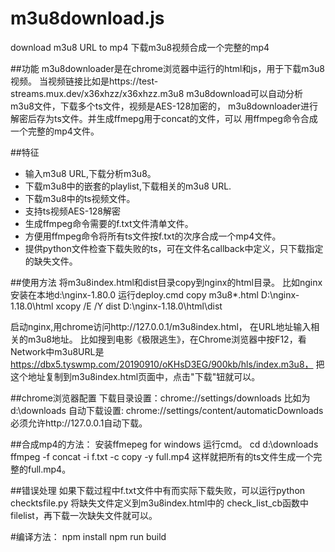 # m3u8download.js
download m3u8 URL to mp4  下载m3u8视频合成一个完整的mp4

##功能
m3u8downloader是在chrome浏览器中运行的html和js，用于下载m3u8视频。
当视频链接比如是https://test-streams.mux.dev/x36xhzz/x36xhzz.m3u8
m3u8download可以自动分析m3u8文件，下载多个ts文件，视频是AES-128加密的，
m3u8downloader进行解密后存为ts文件。并生成ffmepg用于concat的文件，可以
用ffmpeg命令合成一个完整的mp4文件。

##特征
* 输入m3u8 URL,下载分析m3u8。
* 下载m3u8中的嵌套的playlist,下载相关的m3u8 URL.
* 下载m3u8中的ts视频文件。
* 支持ts视频AES-128解密
* 生成ffmpeg命令需要的f.txt文件清单文件。
* 方便用ffmpeg命令将所有ts文件按f.txt的次序合成一个mp4文件。 
* 提供python文件检查下载失败的ts，可在文件名callback中定义，只下载指定的缺失文件。

##使用方法
将m3u8index.html和dist目录copy到nginx的html目录。 
比如nginx安装在本地d:\nginx-1.80.0
运行deploy.cmd
copy m3u8*.html D:\nginx-1.18.0\html
xcopy /E /Y dist D:\nginx-1.18.0\html\dist

启动nginx,用chrome访问http://127.0.0.1/m3u8index.html， 在URL地址输入相关的m3u8地址。
比如搜到电影《极限逃生》，在Chrome浏览器中按F12，看Network中m3u8URL是
https://dbx5.tyswmp.com/20190910/oKHsD3EG/900kb/hls/index.m3u8，
把这个地址复制到m3u8index.html页面中，点击"下载"钮就可以。

##chrome浏览器配置
下载目录设置：chrome://settings/downloads  比如为d:\downloads
自动下载设置: chrome://settings/content/automaticDownloads  必须允许http://127.0.0.1自动下载。

##合成mp4的方法：
安装ffmepeg for windows
运行cmd。 
cd d:\downloads
ffmpeg -f concat -i f.txt -c copy -y full.mp4
这样就把所有的ts文件生成一个完整的full.mp4。

##错误处理
如果下载过程中f.txt文件中有而实际下载失败，可以运行python checktsfile.py
将缺失文件定义到m3u8index.html中的 check_list_cb函数中filelist，再下载一次缺失文件就可以。

#编译方法：
npm install
npm run build

